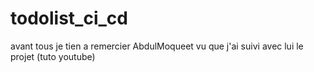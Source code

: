 # todolist_ci_cd
 avant tous je tien a remercier AbdulMoqueet vu que j'ai suivi avec lui le projet (tuto youtube)
